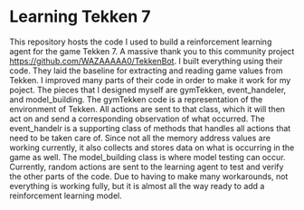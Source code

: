 # Learning Tekken 7

This repository hosts the code I used to build a reinforcement learning agent for the game Tekken 7. A massive thank you to this community project https://github.com/WAZAAAAA0/TekkenBot. I built everything using their code. They laid the baseline for extracting and reading game values from Tekken. I  improved many parts of their code in order to make it work for my poject. The pieces that I designed myself are gymTekken, event_handeler, and model_building. The gymTekken code is a representation of the environment of Tekken. All actions are sent to that class, which it will then act on and send a corresponding observation of what occurred. The event_handelr is a supporting class of methods that handles all actions that need to be taken care of. Since not all the memory address values are working currently, it also collects and stores data on what is occurring in the game as well. The model_building class is where model testing can occur. Currently, random actions are  sent to the learning agent to test and verify the other parts of the code. Due to having to make many workarounds, not everything is  working fully, but it is almost all the way ready to add a reinforcement learning model. 
